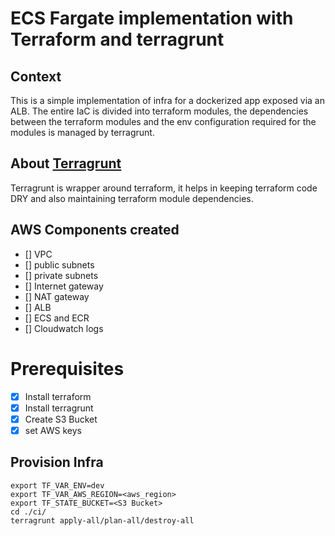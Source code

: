 # ECS Fargate implementation with Terraform and terragrunt
## Context
This is a simple implementation of infra for a dockerized app exposed via an ALB. The entire IaC is divided into terraform modules, the dependencies between the terraform modules and the env configuration required for the modules is managed by terragrunt.
## About [Terragrunt](https://terragrunt.gruntwork.io/)
Terragrunt is wrapper around terraform, it helps in keeping terraform code DRY and also maintaining terraform module dependencies.
## AWS Components created
* [] VPC
* [] public subnets
* [] private subnets
* [] Internet gateway
* [] NAT gateway
* [] ALB
* [] ECS and ECR
* [] Cloudwatch logs

# Prerequisites
- [x] Install terraform
- [x] Install terragrunt
- [x] Create S3 Bucket
- [x] set AWS keys

## Provision Infra
```
export TF_VAR_ENV=dev
export TF_VAR_AWS_REGION=<aws_region>
export TF_STATE_BUCKET=<S3 Bucket>
cd ./ci/
terragrunt apply-all/plan-all/destroy-all
```


